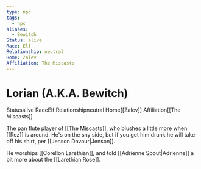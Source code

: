 ```yaml
---
type: npc
tags:
  - npc
aliases:
  - Bewitch
Status: alive
Race: Elf
Relationship: neutral
Home: Zalev
Affiliation: The Miscasts
---
```


# Lorian (A.K.A. Bewitch)
<span class="dataview inline-field"><span class="inline-field-key">Status</span><span class="inline-field-value">alive</span></span>
<span class="dataview inline-field"><span class="inline-field-key">Race</span><span class="inline-field-value">Elf</span></span>
<span class="dataview inline-field"><span class="inline-field-key">Relationship</span><span class="inline-field-value">neutral</span></span>
<span class="dataview inline-field"><span class="inline-field-key">Home</span><span class="inline-field-value">[[Zalev]]</span></span>
<span class="dataview inline-field"><span class="inline-field-key">Affiliation</span><span class="inline-field-value">[[The Miscasts]]</span></span>

The pan flute player of [[The Miscasts]], who blushes a little more when [[Rez]] is around. He's on the shy side, but if you get him drunk he will take off his shirt, per [[Jenson Davour|Jenson]]. 

He worships [[Corellon Larethian]], and told [[Adrienne Spout|Adrienne]] a bit more about the [[Larethian Rose]]. 